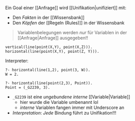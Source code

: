 Ein Goal einer [[Anfrage]] wird [[Unifikation|unifiziert]] mit:
- Den _Fakten_ in der [[Wissensbank]]
- Den _Köpfen_ der [[Regeln (Rules)]] in der Wissensbank

> Variablenbelegungen werden _nur_ für Variablen in der [[Anfrage|Anfrage]] ausgegeben!!

```
vertical(line(point(X,Y), point(X,Z))).
horizontal(line(point(X,Y), point(Z, Y))).
```

Interpreter:
```
?- horizontal(line(1,2), point(3, W)).
W = 2.

?- horizontal(line(point(2,3), Point)).
Point = (_G2239, 3).
```
- `_G2239` ist eine _ungebundene interne_ [[Variable|Variable]]
	- hier wurde die Variable umbenannt lol
	- _interne_ Variablen fangen immer mit Underscore an
- _Interpretation_: _Jede_ Bindung führt zu Unifikation!!!